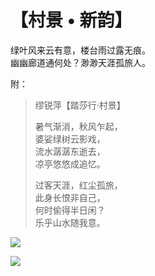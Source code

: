  # 【村景 • 新韵】
 
 绿叶风来云有意，楼台雨过露无痕。  
 幽幽廊道通何处？渺渺天涯孤旅人。

 附：
 
> 缪锐萍【踏莎行·村景】
>
> 暑气渐消，秋风乍起，  
> 婆娑绿树云影戏，  
> 流水潺潺东逝去，  
> 凉亭悠悠成追忆。
>
> 过客天涯，红尘孤旅，  
> 此身长恨非自己，  
> 何时偷得半日闲？  
> 乐乎山水随我意。

![](30a.jpg)

![](30b.jpg)
